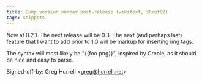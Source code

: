 ```yaml
---
title: Bump version number post-release (wikitext, 38cef92)
tags: snippets
---
```


Now at 0.2.1. The next release will be 0.3. The next (and perhaps last) feature that I want to add prior to 1.0 will be markup for inserting img tags.

The syntax will most likely be "{{foo.png}}", inspired by Creole, as it should be nice and easy to parse.

Signed-off-by: Greg Hurrell &lt;greg@hurrell.net&gt;

